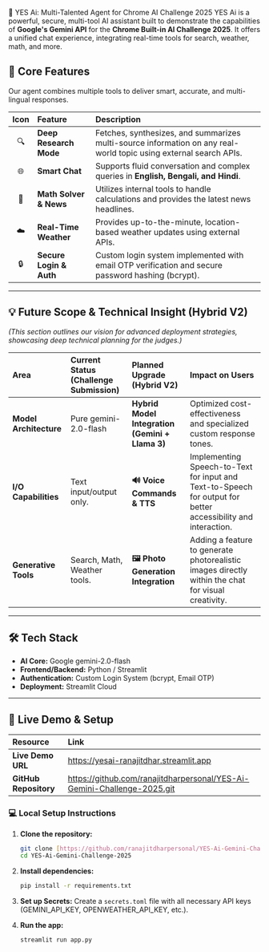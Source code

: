 🚀 YES Ai: Multi-Talented Agent for Chrome AI Challenge 2025
YES Ai is a powerful, secure, multi-tool AI assistant built to demonstrate the capabilities of **Google's Gemini API** for the **Chrome Built-in AI Challenge 2025**. It offers a unified chat experience, integrating real-time tools for search, weather, math, and more.

## 🌟 Core Features
Our agent combines multiple tools to deliver smart, accurate, and multi-lingual responses.

| Icon | Feature | Description |
| :---: | :--- | :--- |
| 🔍 | **Deep Research Mode** | Fetches, synthesizes, and summarizes multi-source information on any real-world topic using external search APIs. |
| 🌐 | **Smart Chat** | Supports fluid conversation and complex queries in **English, Bengali, and Hindi**. |
| 🧮 | **Math Solver & News** | Utilizes internal tools to handle calculations and provides the latest news headlines. |
| ☁️ | **Real-Time Weather** | Provides up-to-the-minute, location-based weather updates using external APIs. |
| 🔒 | **Secure Login & Auth** | Custom login system implemented with email OTP verification and secure password hashing (bcrypt). |

---

## 💡 Future Scope & Technical Insight (Hybrid V2)
*(This section outlines our vision for advanced deployment strategies, showcasing deep technical planning for the judges.)*

| Area | Current Status (Challenge Submission) | Planned Upgrade (Hybrid V2) | Impact on Users |
| :--- | :--- | :--- | :--- |
| **Model Architecture** | Pure gemini-2.0-flash | **Hybrid Model Integration (Gemini + Llama 3)** | Optimized cost-effectiveness and specialized custom response tones. |
| **I/O Capabilities** | Text input/output only. | **🔊 Voice Commands & TTS** | Implementing Speech-to-Text for input and Text-to-Speech for output for better accessibility and interaction. |
| **Generative Tools** | Search, Math, Weather tools. | **🖼️ Photo Generation Integration** | Adding a feature to generate photorealistic images directly within the chat for visual creativity. |

---

## 🛠 Tech Stack
- **AI Core:** Google gemini-2.0-flash
- **Frontend/Backend:** Python / Streamlit
- **Authentication:** Custom Login System (bcrypt, Email OTP)
- **Deployment:** Streamlit Cloud

---

## 🔗 Live Demo & Setup

| Resource | Link |
| :--- | :--- |
| **Live Demo URL** | https://yesai-ranajitdhar.streamlit.app |
| **GitHub Repository** | https://github.com/ranajitdharpersonal/YES-Ai-Gemini-Challenge-2025.git |

### 💻 Local Setup Instructions

1.  **Clone the repository:**
    ```bash
    git clone [https://github.com/ranajitdharpersonal/YES-Ai-Gemini-Challenge-2025.git](https://github.com/ranajitdharpersonal/YES-Ai-Gemini-Challenge-2025.git)
    cd YES-Ai-Gemini-Challenge-2025
    ```

2.  **Install dependencies:**
    ```bash
    pip install -r requirements.txt
    ```

3.  **Set up Secrets:** Create a `secrets.toml` file with all necessary API keys (GEMINI_API_KEY, OPENWEATHER_API_KEY, etc.).

4.  **Run the app:**
    ```bash
    streamlit run app.py
    ```

